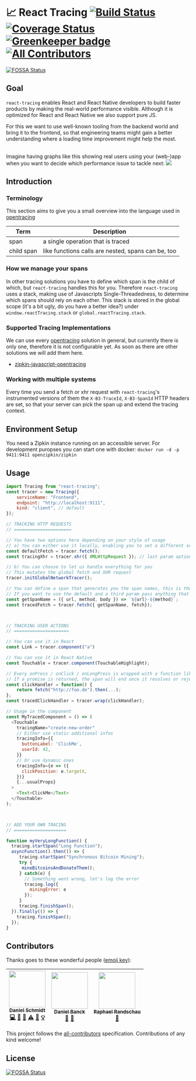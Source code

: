 # 📈 React Tracing [![Build Status](https://travis-ci.org/react-tracing/react-tracing.svg?branch=master)](https://travis-ci.org/react-tracing/react-tracing) [![Coverage Status](https://coveralls.io/repos/github/react-tracing/react-tracing/badge.svg?branch=master)](https://coveralls.io/github/react-tracing/react-tracing?branch=master) [![Greenkeeper badge](https://badges.greenkeeper.io/react-tracing/react-tracing.svg)](https://greenkeeper.io/) [![All Contributors](https://img.shields.io/badge/all_contributors-3-orange.svg?style=flat-square)](#contributors)
[![FOSSA Status](https://app.fossa.io/api/projects/git%2Bgithub.com%2Freact-tracing%2Freact-tracing.svg?type=shield)](https://app.fossa.io/projects/git%2Bgithub.com%2Freact-tracing%2Freact-tracing?ref=badge_shield)

## Goal

`react-tracing` enables React and React Native developers to build faster
products by making the real-world performance visible. Although it is optimized
for React and React Native we also support pure JS.<br>

For this we want to use well-known tooling from the backend world and bring it
to the frontend, so that engineering teams might gain a better understanding
where a loading time improvement might help the most.<br><br>

Imagine having graphs like this showing real users using your (web-)app when you
want to decide which performance issue to tackle next:
<img src="http://zipkin.io/public/img/web-screenshot.png" />

## Introduction

### Terminology

This section aims to give you a small overview into the language used in
[opentracing](http://opentracing.io/documentation/pages/spec)

| Term       | Description                                        |
| ---------- | -------------------------------------------------- |
| span       | a single operation that is traced                  |
| child span | like functions calls are nested, spans can be, too |

### How we manage your spans

In other tracing solutions you have to define which span is the child of which,
but `react-tracing` handles this for you. Therefore `react-tracing` uses a
stack, making use of Javascripts Single-Threadedness, to determine which spans
should rely on each other. This stack is stored in the global scope (it's a bit
ugly, do you have a better idea?) under `window.reactTracing.stack` or
`global.reactTracing.stack`.

### Supported Tracing Implementations

We can use every [opentracing](http://opentracing.io/) solution in general, but
currently there is only one, therefore it is not configurable yet. As soon as
there are other solutions we will add them here.

* [zipkin-javascript-opentracing](https://github.com/DanielMSchmidt/zipkin-javascript-opentracing)

### Working with multiple systems

Every time you send a fetch or xhr request with `react-tracing`'s instrumented
versions of them the `X-B3-TraceId`, `X-B3-SpanId` HTTP headers are set, so that
your server can pick the span up and extend the tracing context.

## Environment Setup

You need a Zipkin instance running on an accessible server. For development
puropses you can start one with docker: `docker run -d -p 9411:9411
openzipkin/zipkin`

## Usage

```javascript
import Tracing from "react-tracing";
const tracer = new Tracing({
    serviceName: "Frontend",
    endpoint: "http://localhost:9111",
    kind: "client", // default
});

// TRACKING HTTP REQUESTS
// ======================

// You have two options here depending on your style of usage
// a) You can either use it locally, enabling you to set a different service name per fetch
const defaultFetch = tracer.fetch();
const tracingXhr = tracer.xhr({ XMLHttpRequest }); // last param optional, otherwise a global is used

// b) You can choose to let us handle everything for you
// This mutates the global fetch and XHR request
tracer.initGlobalNetworkTracer();

// You can define a span that generates you the span names, this is the default one.
// If you want to use the default and a third param pass anything that is not a function as the second parameter.
const getSpanName = ({ url, method, body }) => `${url}-${method}`;
const tracedFetch = tracer.fetch({ getSpanName, fetch});



// TRACKING USER ACTIONS
// =====================

// You can use it in React
const Link = tracer.component("a")

// You can use it in React Native
const Touchable = tracer.component(TouchableHighlight);

// Every onPress / onClick / onLongPress is wrapped with a function like this
// If a promise is returned, the span will end once it resolves or rejects
const clickHandler = function() {
    return fetch("http://foo.de").then(...);
};
const tracedClickHandler = tracer.wrap(clickHandler);

// Usage in the component
const MyTracedComponent = () => (
  <Touchable
    tracingName="create-new-order"
    // Either use static additional infos
    tracingInfo={{
      buttonLabel: 'ClickMe',
      userId: 42,
    }}
    // Or use dynamic ones
    tracingInfo={e => ({
      clickPosition: e.targetX,
    })}
    {...usualProps}
  >
    <Text>ClickMe</Text>
  </Touchable>
);



// ADD YOUR OWN TRACING
// ====================

function myVeryLongFunction() {
  tracing.startSpan("Long Function");
  asyncFunction().then(() => {
     tracing.startSpan("Synchronous Bitcoin Mining");
     try {
      mineBitcoinsAndDonateThem();
     } catch(e) {
       // Something went wrong, let's log the error
       tracing.log({
         miningError: e
       });
     }
     tracing.finishSpan();
  }).finally(() => {
    tracing.finishSpan();
  });
}
```

## Contributors

Thanks goes to these wonderful people
([emoji key](https://github.com/kentcdodds/all-contributors#emoji-key)):

<!-- ALL-CONTRIBUTORS-LIST:START - Do not remove or modify this section -->

| [<img src="https://avatars2.githubusercontent.com/u/1337046?v=4" width="100px;"/><br /><sub><b>Daniel Schmidt</b></sub>](http://danielmschmidt.de/)<br />[💻](https://github.com/react-tracing/react-tracing/commits?author=DanielMSchmidt "Code") [📖](https://github.com/react-tracing/react-tracing/commits?author=DanielMSchmidt "Documentation") [🤔](#ideas-DanielMSchmidt "Ideas, Planning, & Feedback") [⚠️](https://github.com/react-tracing/react-tracing/commits?author=DanielMSchmidt "Tests") [🔧](#tool-DanielMSchmidt "Tools") [💡](#example-DanielMSchmidt "Examples") | [<img src="https://avatars0.githubusercontent.com/u/45985?v=4" width="100px;"/><br /><sub><b>Daniel Banck</b></sub>](https://dbanck.de)<br />[📖](https://github.com/react-tracing/react-tracing/commits?author=dbanck "Documentation") [🤔](#ideas-dbanck "Ideas, Planning, & Feedback") | [<img src="https://avatars2.githubusercontent.com/u/111324?v=4" width="100px;"/><br /><sub><b>Raphael Randschau</b></sub>](https://www.nicolai86.eu)<br />[🤔](#ideas-nicolai86 "Ideas, Planning, & Feedback") |
| :------------------------------------------------------------------------------------------------------------------------------------------------------------------------------------------------------------------------------------------------------------------------------------------------------------------------------------------------------------------------------------------------------------------------------------------------------------------------------------------------------------------------------------------------------------------------------------: | :---------------------------------------------------------------------------------------------------------------------------------------------------------------------------------------------------------------------------------------------------------------------------------------: | :------------------------------------------------------------------------------------------------------------------------------------------------------------------------------------------------------------: |


<!-- ALL-CONTRIBUTORS-LIST:END -->

This project follows the
[all-contributors](https://github.com/kentcdodds/all-contributors)
specification. Contributions of any kind welcome!


## License
[![FOSSA Status](https://app.fossa.io/api/projects/git%2Bgithub.com%2Freact-tracing%2Freact-tracing.svg?type=large)](https://app.fossa.io/projects/git%2Bgithub.com%2Freact-tracing%2Freact-tracing?ref=badge_large)